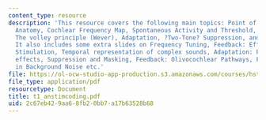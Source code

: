 ```yaml
---
content_type: resource
description: 'This resource covers the following main topics: Point of View, Auditory-Nerve
  Anatomy, Cochlear Frequency Map, Spontaneous Activity and Threshold, Phase Locking,
  The volley principle (Wever), Adaptation, ?Two-Tone? Suppression, and References.
  It also includes some extra slides on Frequency Tuning, Feedback: Effect of Olivocochlear
  Stimulation, Temporal representation of complex sounds, Adaptation: Post-stimulatory
  effects, Suppression and Masking, Feedback: Olivocochlear Pathways, Feedback: Effect
  in Background Noise etc.'
file: https://ol-ocw-studio-app-production.s3.amazonaws.com/courses/hst-723j-neural-coding-and-perception-of-sound-spring-2005/2c67eb429aa68fb20bb7a17b63528b68_t1_anstimcoding.pdf
file_type: application/pdf
resourcetype: Document
title: t1_anstimcoding.pdf
uid: 2c67eb42-9aa6-8fb2-0bb7-a17b63528b68
---
```

